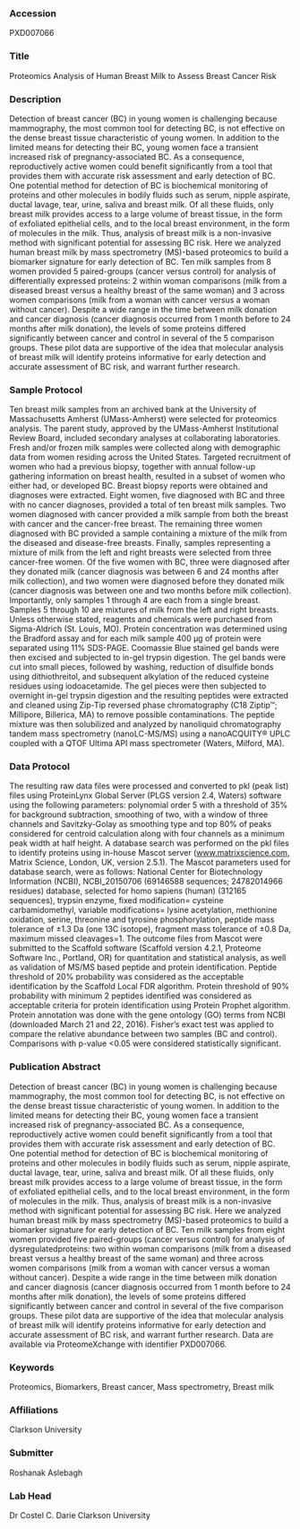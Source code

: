 ### Accession
PXD007066

### Title
Proteomics Analysis of Human Breast Milk to Assess Breast Cancer Risk

### Description
Detection of breast cancer (BC) in young women is challenging because mammography, the most common tool for detecting BC, is not effective on the dense breast tissue characteristic of young women. In addition to the limited means for detecting their BC, young women face a transient increased risk of pregnancy-associated BC. As a consequence, reproductively active women could benefit significantly from a tool that provides them with accurate risk assessment and early detection of BC. One potential method for detection of BC is biochemical monitoring of proteins and other molecules in bodily fluids such as serum, nipple aspirate, ductal lavage, tear, urine, saliva and breast milk. Of all these fluids, only breast milk provides access to a large volume of breast tissue, in the form of exfoliated epithelial cells, and to the local breast environment, in the form of molecules in the milk. Thus, analysis of breast milk is a non-invasive method with significant potential for assessing BC risk. Here we analyzed human breast milk by mass spectrometry (MS)-based proteomics to build a biomarker signature for early detection of BC. Ten milk samples from 8 women provided 5 paired-groups (cancer versus control) for analysis of differentially expressed proteins: 2 within woman comparisons (milk from a diseased breast versus a healthy breast of the same woman) and 3 across women comparisons (milk from a woman with cancer versus a woman without cancer). Despite a wide range in the time between milk donation and cancer diagnosis (cancer diagnosis occurred from 1 month before to 24 months after milk donation), the levels of some proteins differed significantly between cancer and control in several of the 5 comparison groups. These pilot data are supportive of the idea that molecular analysis of breast milk will identify proteins informative for early detection and accurate assessment of BC risk, and warrant further research.

### Sample Protocol
Ten breast milk samples from an archived bank at the University of Massachusetts Amherst (UMass-Amherst) were selected for proteomics analysis. The parent study, approved by the UMass-Amherst Institutional Review Board, included secondary analyses at collaborating laboratories. Fresh and/or frozen milk samples were collected along with demographic data from women residing across the United States. Targeted recruitment of women who had a previous biopsy, together with annual follow-up gathering information on breast health, resulted in a subset of women who either had, or developed BC. Breast biopsy reports were obtained and diagnoses were extracted. Eight women, five diagnosed with BC and three with no cancer diagnoses, provided a total of ten breast milk samples. Two women diagnosed with cancer provided a milk sample from both the breast with cancer and the cancer-free breast. The remaining three women diagnosed with BC provided a sample containing a mixture of the milk from the diseased and disease-free breasts. Finally, samples representing a mixture of milk from the left and right breasts were selected from three cancer-free women. Of the five women with BC, three were diagnosed after they donated milk (cancer diagnosis was between 6 and 24 months after milk collection), and two women were diagnosed before they donated milk (cancer diagnosis was between one and two months before milk collection). Importantly, only samples 1 through 4 are each from a single breast.  Samples 5 through 10 are mixtures of milk from the left and right breasts. Unless otherwise stated, reagents and chemicals were purchased from Sigma-Aldrich (St. Louis, MO). Protein concentration was determined using the Bradford assay and for each milk sample 400 μg of protein were separated using 11% SDS-PAGE. Coomassie Blue stained gel bands were then excised and subjected to in-gel trypsin digestion. The gel bands were cut into small pieces, followed by washing, reduction of disulfide bonds using dithiothreitol, and subsequent alkylation of the reduced cysteine residues using iodoacetamide. The gel pieces were then subjected to overnight in-gel trypsin digestion and the resulting peptides were extracted and cleaned using  Zip-Tip reversed phase chromatography (C18 Ziptip™; Millipore, Billerica, MA) to remove possible contaminations. The peptide mixture was then solubilized and analyzed by nanoliquid chromatography tandem mass spectrometry (nanoLC-MS/MS) using a nanoACQUITY® UPLC coupled with a QTOF Ultima API mass spectrometer (Waters, Milford, MA).

### Data Protocol
The resulting raw data files were processed and converted to pkl (peak list) files using ProteinLynx Global Server (PLGS version 2.4, Waters) software using the following parameters: polynomial order 5 with a threshold of 35% for background subtraction, smoothing of two, with a window of three channels and Savitzky-Golay as smoothing type and top 80% of peaks considered for centroid calculation along with four channels as a minimum peak width at half height. A database search was performed on the pkl files to identify proteins using in-house Mascot server (www.matrixscience.com, Matrix Science, London, UK, version 2.5.1). The Mascot parameters used for database search, were as follows: National Center for Biotechnology Information (NCBI), NCBI_20150706 (69146588 sequences; 24782014966 residues) database, selected for homo sapiens (human) (312165 sequences), trypsin enzyme, fixed modification= cysteine carbamidomethyl, variable modifications= lysine acetylation, methionine oxidation, serine, threonine and tyrosine phosphorylation, peptide mass tolerance of ±1.3 Da (one 13C isotope), fragment mass tolerance of ±0.8 Da, maximum missed cleavages=1. The outcome files from Mascot were submitted to the Scaffold software (Scaffold version 4.2.1, Proteome Software Inc., Portland, OR) for quantitation and statistical analysis, as well as validation of MS/MS based peptide and protein identification. Peptide threshold of 20% probability was considered as the acceptable identification by the Scaffold Local FDR algorithm. Protein threshold of 90% probability with minimum 2 peptides identified was considered as acceptable criteria for protein identification using Protein Prophet algorithm. Protein annotation was done with the gene ontology (GO) terms from NCBI (downloaded March 21 and 22, 2016). Fisher’s exact test was applied to compare the relative abundance between two samples (BC and control). Comparisons with p-value <0.05 were considered statistically significant.

### Publication Abstract
Detection of breast cancer (BC) in young women is challenging because mammography, the most common tool for detecting BC, is not effective on the dense breast tissue characteristic of young women. In addition to the limited means for detecting their BC, young women face a transient increased risk of pregnancy-associated BC. As a consequence, reproductively active women could benefit significantly from a tool that provides them with accurate risk assessment and early detection of BC. One potential method for detection of BC is biochemical monitoring of proteins and other molecules in bodily fluids such as serum, nipple aspirate, ductal lavage, tear, urine, saliva and breast milk. Of all these fluids, only breast milk provides access to a large volume of breast tissue, in the form of exfoliated epithelial cells, and to the local breast environment, in the form of molecules in the milk. Thus, analysis of breast milk is a non-invasive method with significant potential for assessing BC risk. Here we analyzed human breast milk by mass spectrometry (MS)-based proteomics to build a biomarker signature for early detection of BC. Ten milk samples from eight women provided five paired-groups (cancer versus control) for analysis of dysregulatedproteins: two within woman comparisons (milk from a diseased breast versus a healthy breast of the same woman) and three across women comparisons (milk from a woman with cancer versus a woman without cancer). Despite a wide range in the time between milk donation and cancer diagnosis (cancer diagnosis occurred from 1 month before to 24 months after milk donation), the levels of some proteins differed significantly between cancer and control in several of the five comparison groups. These pilot data are supportive of the idea that molecular analysis of breast milk will identify proteins informative for early detection and accurate assessment of BC risk, and warrant further research. Data are available via ProteomeXchange with identifier&#xa0;PXD007066.

### Keywords
Proteomics, Biomarkers, Breast cancer, Mass spectrometry, Breast milk

### Affiliations
Clarkson University

### Submitter
Roshanak Aslebagh

### Lab Head
Dr Costel C. Darie
Clarkson University


